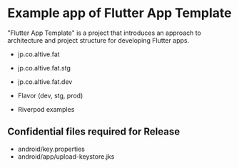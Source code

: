 # Example app of Flutter App Template

"Flutter App Template" is a project that introduces an approach to architecture and project structure for developing Flutter apps.

- jp.co.altive.fat
- jp.co.altive.fat.stg
- jp.co.altive.fat.dev

- Flavor (dev, stg, prod)
- Riverpod examples

## Confidential files required for Release

- android/key.properties
- android/app/upload-keystore.jks